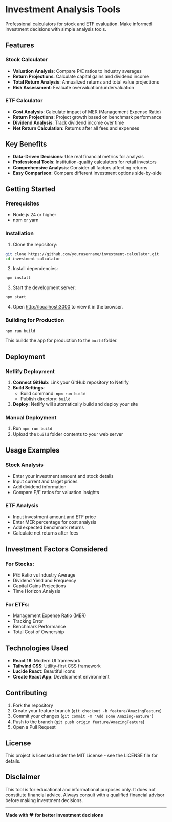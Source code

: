 # Investment Analysis Tools

Professional calculators for stock and ETF evaluation. Make informed investment decisions with simple analysis tools.

## Features

### Stock Calculator

- **Valuation Analysis**: Compare P/E ratios to industry averages
- **Return Projections**: Calculate capital gains and dividend income
- **Total Return Analysis**: Annualized returns and total value projections
- **Risk Assessment**: Evaluate overvaluation/undervaluation

### ETF Calculator

- **Cost Analysis**: Calculate impact of MER (Management Expense Ratio)
- **Return Projections**: Project growth based on benchmark performance
- **Dividend Analysis**: Track dividend income over time
- **Net Return Calculation**: Returns after all fees and expenses

## Key Benefits

- **Data-Driven Decisions**: Use real financial metrics for analysis
- **Professional Tools**: Institution-quality calculators for retail investors
- **Comprehensive Analysis**: Consider all factors affecting returns
- **Easy Comparison**: Compare different investment options side-by-side

## Getting Started

### Prerequisites

- Node.js 24 or higher
- npm or yarn

### Installation

1. Clone the repository:

```bash
git clone https://github.com/yourusername/investment-calculator.git
cd investment-calculator
```

2. Install dependencies:

```bash
npm install
```

3. Start the development server:

```bash
npm start
```

4. Open [http://localhost:3000](http://localhost:3000) to view it in the browser.

### Building for Production

```bash
npm run build
```

This builds the app for production to the `build` folder.

## Deployment

### Netlify Deployment

1. **Connect GitHub**: Link your GitHub repository to Netlify
2. **Build Settings**:
   - Build command: `npm run build`
   - Publish directory: `build`
3. **Deploy**: Netlify will automatically build and deploy your site

### Manual Deployment

1. Run `npm run build`
2. Upload the `build` folder contents to your web server

## Usage Examples

### Stock Analysis

- Enter your investment amount and stock details
- Input current and target prices
- Add dividend information
- Compare P/E ratios for valuation insights

### ETF Analysis

- Input investment amount and ETF price
- Enter MER percentage for cost analysis
- Add expected benchmark returns
- Calculate net returns after fees

## Investment Factors Considered

### For Stocks:

- P/E Ratio vs Industry Average
- Dividend Yield and Frequency
- Capital Gains Projections
- Time Horizon Analysis

### For ETFs:

- Management Expense Ratio (MER)
- Tracking Error
- Benchmark Performance
- Total Cost of Ownership

## Technologies Used

- **React 18**: Modern UI framework
- **Tailwind CSS**: Utility-first CSS framework
- **Lucide React**: Beautiful icons
- **Create React App**: Development environment

## Contributing

1. Fork the repository
2. Create your feature branch (`git checkout -b feature/AmazingFeature`)
3. Commit your changes (`git commit -m 'Add some AmazingFeature'`)
4. Push to the branch (`git push origin feature/AmazingFeature`)
5. Open a Pull Request

## License

This project is licensed under the MIT License - see the LICENSE file for details.

## Disclaimer

This tool is for educational and informational purposes only. It does not constitute financial advice. Always consult with a qualified financial advisor before making investment decisions.

---

**Made with ❤️ for better investment decisions**
